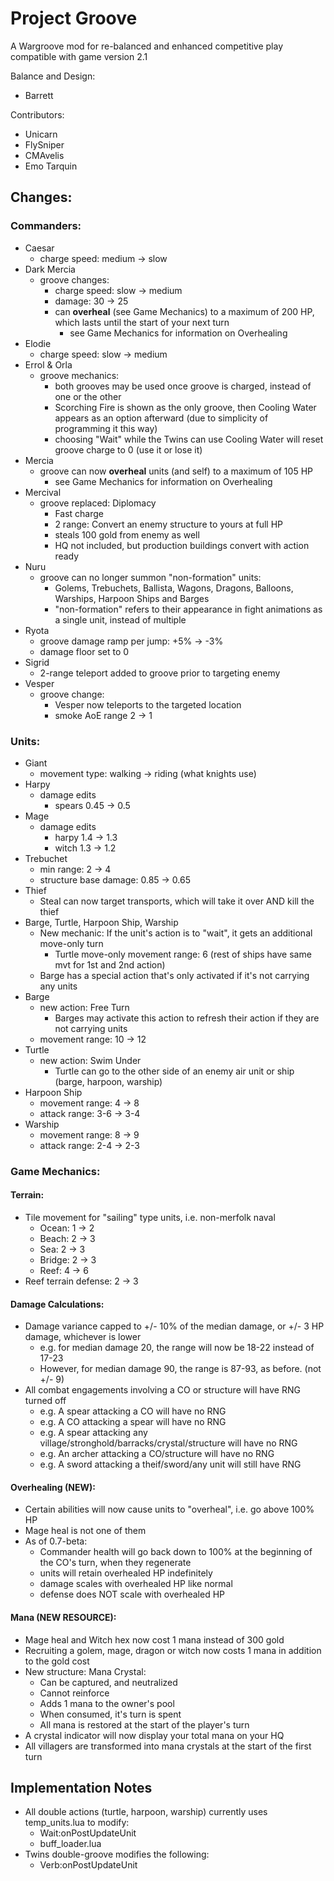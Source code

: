 # Project Groove

A Wargroove mod for re-balanced and enhanced competitive play compatible with game version 2.1

Balance and Design:
- Barrett

Contributors:
- Unicarn
- FlySniper
- CMAvelis
- Emo Tarquin

## Changes:
### Commanders:
- Caesar 
    - charge speed: medium -> slow
- Dark Mercia
    - groove changes:
        - charge speed: slow -> medium
        - damage: 30 -> 25
        - can **overheal** (see Game Mechanics) to a maximum of 200 HP, which lasts until the start of your next turn
            - see Game Mechanics for information on Overhealing
- Elodie 
    - charge speed: slow -> medium
- Errol & Orla
    - groove mechanics:
        - both grooves may be used once groove is charged, instead of one or the other
        - Scorching Fire is shown as the only groove, then Cooling Water appears as an option afterward (due to simplicity of programming it this way)
        - choosing "Wait" while the Twins can use Cooling Water will reset groove charge to 0 (use it or lose it)
- Mercia
    - groove can now **overheal** units (and self) to a maximum of 105 HP
        - see Game Mechanics for information on Overhealing
- Mercival
    - groove replaced: Diplomacy
        - Fast charge
        - 2 range: Convert an enemy structure to yours at full HP
        - steals 100 gold from enemy as well
        - HQ not included, but production buildings convert with action ready
- Nuru
    - groove can no longer summon "non-formation" units:
        - Golems, Trebuchets, Ballista, Wagons, Dragons, Balloons, Warships, Harpoon Ships and Barges
        - "non-formation" refers to their appearance in fight animations as a single unit, instead of multiple
- Ryota
    - groove damage ramp per jump: +5% -> -3%
    - damage floor set to 0
- Sigrid
    - 2-range teleport added to groove prior to targeting enemy
- Vesper
    - groove change:
        - Vesper now teleports to the targeted location
        - smoke AoE range 2 -> 1

### Units:
- Giant
    - movement type: walking -> riding (what knights use)
- Harpy
    - damage edits
        - spears 0.45 -> 0.5
- Mage
    - damage edits
        - harpy 1.4 -> 1.3
        - witch 1.3 -> 1.2
- Trebuchet
    - min range: 2 -> 4
    - structure base damage: 0.85 -> 0.65
- Thief
    - Steal can now target transports, which will take it over AND kill the thief
- Barge, Turtle, Harpoon Ship, Warship
    - New mechanic: If the unit's action is to "wait", it gets an additional move-only turn
        - Turtle move-only movement range: 6  (rest of ships have same mvt for 1st and 2nd action)
    - Barge has a special action that's only activated if it's not carrying any units
- Barge
    - new action: Free Turn
        - Barges may activate this action to refresh their action if they are not carrying units
    - movement range: 10 -> 12
- Turtle
    - new action: Swim Under
        - Turtle can go to the other side of an enemy air unit or ship (barge, harpoon, warship)
- Harpoon Ship
    - movement range: 4 -> 8
    - attack range: 3-6 -> 3-4
- Warship
    - movement range: 8 -> 9
    - attack range: 2-4 -> 2-3

### Game Mechanics:
#### Terrain:
- Tile movement for "sailing" type units, i.e. non-merfolk naval
    - Ocean: 1 -> 2
    - Beach: 2 -> 3
    - Sea: 2 -> 3
    - Bridge: 2 -> 3
    - Reef: 4 -> 6
- Reef terrain defense: 2 -> 3

#### Damage Calculations:
- Damage variance capped to +/- 10% of the median damage, or +/- 3 HP damage, whichever is lower
    - e.g. for median damage 20, the range will now be 18-22 instead of 17-23
    - However, for median damage 90, the range is 87-93, as before. (not +/- 9)
- All combat engagements involving a CO or structure will have RNG turned off
    - e.g. A spear attacking a CO will have no RNG
    - e.g. A CO attacking a spear will have no RNG
    - e.g. A spear attacking any village/stronghold/barracks/crystal/structure will have no RNG
    - e.g. An archer attacking a CO/structure will have no RNG
    - e.g. A sword attacking a theif/sword/any unit will still have RNG

#### Overhealing (NEW):
- Certain abilities will now cause units to "overheal", i.e. go above 100% HP
- Mage heal is not one of them
- As of 0.7-beta:
    - Commander health will go back down to 100% at the beginning of the CO's turn, when they regenerate
    - units will retain overhealed HP indefinitely
    - damage scales with overhealed HP like normal
    - defense does NOT scale with overhealed HP
    
#### Mana (NEW RESOURCE):
- Mage heal and Witch hex now cost 1 mana instead of 300 gold
- Recruiting a golem, mage, dragon or witch now costs 1 mana in addition to the gold cost
- New structure: Mana Crystal:
    - Can be captured, and neutralized
    - Cannot reinforce
    - Adds 1 mana to the owner's pool
    - When consumed, it's turn is spent
    - All mana is restored at the start of the player's turn
- A crystal indicator will now display your total mana on your HQ
- All villagers are transformed into mana crystals at the start of the first turn


## Implementation Notes
 - All double actions (turtle, harpoon, warship) currently uses temp_units.lua to modify:
    - Wait:onPostUpdateUnit
    - buff_loader.lua
 - Twins double-groove modifies the following:
    - Verb:onPostUpdateUnit
